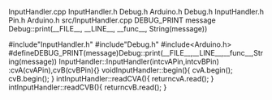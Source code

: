 InputHandler.cpp InputHandler.h Debug.h Arduino.h Debug.h InputHandler.h
Pin.h Arduino.h src/InputHandler.cpp DEBUG\_PRINT message
Debug::print(\_\_FILE\_\_, \_\_LINE\_\_, \_\_func\_\_, String(message))

\#include\"InputHandler.h\" \#include\"Debug.h\" \#include\<Arduino.h\>
\#defineDEBUG\_PRINT(message)Debug::print(\_\_FILE\_\_,\_\_LINE\_\_,\_\_func\_\_,String(message))
InputHandler::InputHandler(intcvAPin,intcvBPin)
:cvA(cvAPin),cvB(cvBPin){} voidInputHandler::begin(){ cvA.begin();
cvB.begin(); } intInputHandler::readCVA(){ returncvA.read(); }
intInputHandler::readCVB(){ returncvB.read(); }

